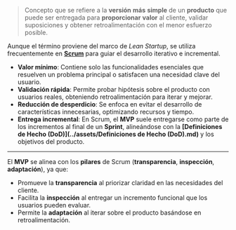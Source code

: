 > Concepto que se refiere a la **versión** **más** **simple** de un **producto** que puede ser entregada para **proporcionar** **valor** al cliente, validar suposiciones y obtener retroalimentación con el menor esfuerzo posible.

Aunque el término proviene del marco de *Lean Startup*, se utiliza frecuentemente en **[Scrum](../assets/Scrum.md)** para guiar el desarrollo iterativo e incremental.
- **Valor mínimo**: Contiene solo las funcionalidades esenciales que resuelven un problema principal o satisfacen una necesidad clave del usuario.
- **Validación rápida**: Permite probar hipótesis sobre el producto con usuarios reales, obteniendo retroalimentación para iterar y mejorar.
- **Reducción de desperdicio**: Se enfoca en evitar el desarrollo de características innecesarias, optimizando recursos y tiempo.
- **Entrega incremental**: En Scrum, el **MVP** suele entregarse como parte de los incrementos al final de un **Sprint**, alineándose con la **[Definiciones de Hecho (DoD)](../assets/Definiciones de Hecho (DoD).md)** y los objetivos del producto.
****
El **MVP** se alinea con los **pilares** de Scrum (**transparencia**, **inspección**, **adaptación**), ya que:
- Promueve la **transparencia** al priorizar claridad en las necesidades del cliente.
- Facilita la **inspección** al entregar un incremento funcional que los usuarios pueden evaluar.
- Permite la **adaptación** al iterar sobre el producto basándose en retroalimentación.